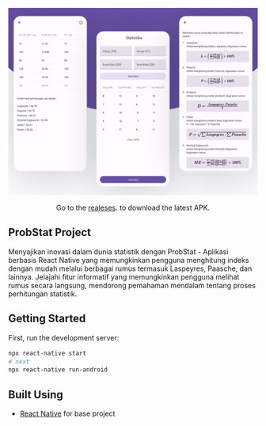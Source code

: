 ![Preview Web](<https://raw.githubusercontent.com/harithya/Statistika-Angka-Indeks/main/github/Layout%204%20(1).png>)

<p align="center">Go to the <a href="https://github.com/harithya/Pokedex-/releases/tag/v.1.0.0">realeses</a>. to download the latest APK.
</p>

## ProbStat Project

Menyajikan inovasi dalam dunia statistik dengan ProbStat - Aplikasi berbasis React Native yang memungkinkan pengguna menghitung indeks dengan mudah melalui berbagai rumus termasuk Laspeyres, Paasche, dan lainnya. Jelajahi fitur informatif yang memungkinkan pengguna melihat rumus secara langsung, mendorong pemahaman mendalam tentang proses perhitungan statistik.

## Getting Started

First, run the development server:

```bash
npx react-native start
# next
npx react-native run-android
```

## Built Using

- <a href="https://reactnative.dev/"> React Native</a> for base project

<br>
